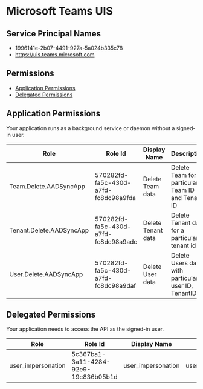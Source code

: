 # Microsoft Teams UIS
## Service Principal Names
- 1996141e-2b07-4491-927a-5a024b335c78
- https://uis.teams.microsoft.com

 ## Permissions
- [Application Permissions](#application-permissions)
- [Delegated Permissions](#delegated-permissions)

## Application Permissions
Your application runs as a background service or daemon without a signed-in user.

| Role | Role Id | Display Name | Description |
|---|---|---|---|
| Team.Delete.AADSyncApp | 570282fd-fa5c-430d-a7fd-fc8dc98a9fda | Delete Team data | Delete Team for particular Team ID and Tenant ID |
| Tenant.Delete.AADSyncApp | 570282fd-fa5c-430d-a7fd-fc8dc98a9adc | Delete Tenant data | Delete Tenant data for a particular tenant id |
| User.Delete.AADSyncApp | 570282fd-fa5c-430d-a7fd-fc8dc98a9daf | Delete User data | Delete Users data with particular user ID, TenantID |

## Delegated Permissions
Your application needs to access the API as the signed-in user. 

| Role | Role Id | Display Name | Description |
|---|---|---|---|
| user_impersonation | 5c367ba1-3a11-4284-92e9-19c836b05b1d | user_impersonation | user_impersonation |

